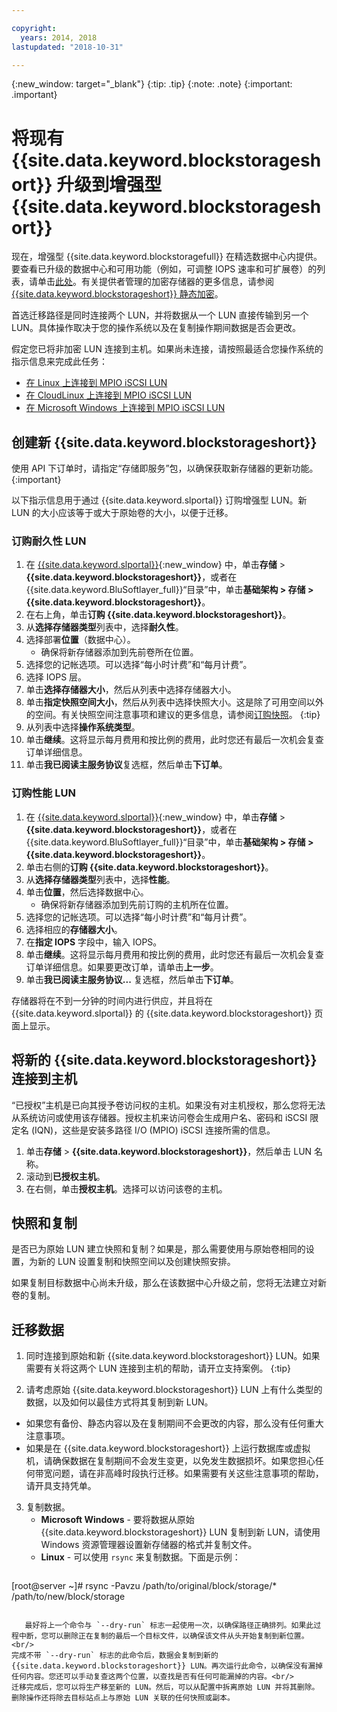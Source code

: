 ```yaml
---

copyright:
  years: 2014, 2018
lastupdated: "2018-10-31"

---
```

{:new_window: target="_blank"}
{:tip: .tip}
{:note: .note}
{:important: .important}

# 将现有 {{site.data.keyword.blockstorageshort}} 升级到增强型 {{site.data.keyword.blockstorageshort}}

现在，增强型 {{site.data.keyword.blockstoragefull}} 在精选数据中心内提供。要查看已升级的数据中心和可用功能（例如，可调整 IOPS 速率和可扩展卷）的列表，请单击[此处](new-ibm-block-and-file-storage-location-and-features.html)。有关提供者管理的加密存储器的更多信息，请参阅 [{{site.data.keyword.blockstorageshort}} 静态加密](block-file-storage-encryption-rest.html)。

首选迁移路径是同时连接两个 LUN，并将数据从一个 LUN 直接传输到另一个 LUN。具体操作取决于您的操作系统以及在复制操作期间数据是否会更改。

假定您已将非加密 LUN 连接到主机。如果尚未连接，请按照最适合您操作系统的指示信息来完成此任务：

- [在 Linux 上连接到 MPIO iSCSI LUN](accessing_block_storage_linux.html)
- [在 CloudLinux 上连接到 MPIO iSCSI LUN](configure-iscsi-cloudlinux.html)
- [在 Microsoft Windows 上连接到 MPIO iSCSI LUN](accessing-block-storage-windows.html)

## 创建新 {{site.data.keyword.blockstorageshort}}

使用 API 下订单时，请指定“存储即服务”包，以确保获取新存储器的更新功能。
{:important}

以下指示信息用于通过 {{site.data.keyword.slportal}} 订购增强型 LUN。新 LUN 的大小应该等于或大于原始卷的大小，以便于迁移。

### 订购耐久性 LUN

1. 在 [{{site.data.keyword.slportal}}](https://control.softlayer.com/){:new_window} 中，单击**存储** > **{{site.data.keyword.blockstorageshort}}**，或者在 {{site.data.keyword.BluSoftlayer_full}}“目录”中，单击**基础架构 > 存储 > {{site.data.keyword.blockstorageshort}}**。
2. 在右上角，单击**订购 {{site.data.keyword.blockstorageshort}}**。
3. 从**选择存储器类型**列表中，选择**耐久性**。
4. 选择部署**位置**（数据中心）。
   - 确保将新存储器添加到先前卷所在位置。
5. 选择您的记帐选项。可以选择“每小时计费”和“每月计费”。
6. 选择 IOPS 层。
7. 单击**选择存储器大小**，然后从列表中选择存储器大小。
8. 单击**指定快照空间大小**，然后从列表中选择快照大小。这是除了可用空间以外的空间。有关快照空间注意事项和建议的更多信息，请参阅[订购快照](ordering-snapshots.html)。
   {:tip}
9. 从列表中选择**操作系统类型**。
10. 单击**继续**。这将显示每月费用和按比例的费用，此时您还有最后一次机会复查订单详细信息。
11. 单击**我已阅读主服务协议**复选框，然后单击**下订单**。

### 订购性能 LUN

1. 在 [{{site.data.keyword.slportal}}](https://control.softlayer.com/){:new_window} 中，单击**存储** > **{{site.data.keyword.blockstorageshort}}**，或者在 {{site.data.keyword.BluSoftlayer_full}}“目录”中，单击**基础架构 > 存储 > {{site.data.keyword.blockstorageshort}}**。
2. 单击右侧的**订购 {{site.data.keyword.blockstorageshort}}**。
3. 从**选择存储器类型**列表中，选择**性能**。
4. 单击**位置**，然后选择数据中心。
   - 确保将新存储器添加到先前订购的主机所在位置。
5. 选择您的记帐选项。可以选择“每小时计费”和“每月计费”。
6. 选择相应的**存储器大小**。
7. 在**指定 IOPS** 字段中，输入 IOPS。
8. 单击**继续**。这将显示每月费用和按比例的费用，此时您还有最后一次机会复查订单详细信息。如果要更改订单，请单击**上一步**。
9. 单击**我已阅读主服务协议...** 复选框，然后单击**下订单**。

存储器将在不到一分钟的时间内进行供应，并且将在 {{site.data.keyword.slportal}} 的 {{site.data.keyword.blockstorageshort}} 页面上显示。



## 将新的 {{site.data.keyword.blockstorageshort}} 连接到主机

“已授权”主机是已向其授予卷访问权的主机。如果没有对主机授权，那么您将无法从系统访问或使用该存储器。授权主机来访问卷会生成用户名、密码和 iSCSI 限定名 (IQN)，这些是安装多路径 I/O (MPIO) iSCSI 连接所需的信息。

1. 单击**存储** > **{{site.data.keyword.blockstorageshort}}**，然后单击 LUN 名称。
2. 滚动到**已授权主机**。
3. 在右侧，单击**授权主机**。选择可以访问该卷的主机。


## 快照和复制

是否已为原始 LUN 建立快照和复制？如果是，那么需要使用与原始卷相同的设置，为新的 LUN 设置复制和快照空间以及创建快照安排。

如果复制目标数据中心尚未升级，那么在该数据中心升级之前，您将无法建立对新卷的复制。


## 迁移数据

1. 同时连接到原始和新 {{site.data.keyword.blockstorageshort}} LUN。如果需要有关将这两个 LUN 连接到主机的帮助，请开立支持案例。
   {:tip}

2. 请考虑原始 {{site.data.keyword.blockstorageshort}} LUN 上有什么类型的数据，以及如何以最佳方式将其复制到新 LUN。
  - 如果您有备份、静态内容以及在复制期间不会更改的内容，那么没有任何重大注意事项。
  - 如果是在 {{site.data.keyword.blockstorageshort}} 上运行数据库或虚拟机，请确保数据在复制期间不会发生变更，以免发生数据损坏。如果您担心任何带宽问题，请在非高峰时段执行迁移。如果需要有关这些注意事项的帮助，请开具支持凭单。

3. 复制数据。
   - **Microsoft Windows** - 要将数据从原始 {{site.data.keyword.blockstorageshort}} LUN 复制到新 LUN，请使用 Windows 资源管理器设置新存储器的格式并复制文件。
   - **Linux** - 可以使用 `rsync` 来复制数据。下面是示例：
   ```
[root@server ~]# rsync -Pavzu /path/to/original/block/storage/* /path/to/new/block/storage
```

   最好将上一个命令与 `--dry-run` 标志一起使用一次，以确保路径正确排列。如果此过程中断，您可以删除正在复制的最后一个目标文件，以确保该文件从头开始复制到新位置。<br/>
完成不带 `--dry-run` 标志的此命令后，数据会复制到新的 {{site.data.keyword.blockstorageshort}} LUN。再次运行此命令，以确保没有漏掉任何内容。您还可以手动复查这两个位置，以查找是否有任何可能漏掉的内容。<br/>
迁移完成后，您可以将生产移至新的 LUN。然后，可以从配置中拆离原始 LUN 并将其删除。删除操作还将除去目标站点上与原始 LUN 关联的任何快照或副本。
